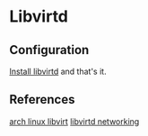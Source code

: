 # Libvirtd

## Configuration

[Install libvirtd](https://wiki.archlinux.org/index.php/Libvirt) and that's it.

## References

[arch linux libvirt](https://wiki.archlinux.org/index.php/Libvirt)
[libvirtd networking](https://jamielinux.com/docs/libvirt-networking-handbook/)